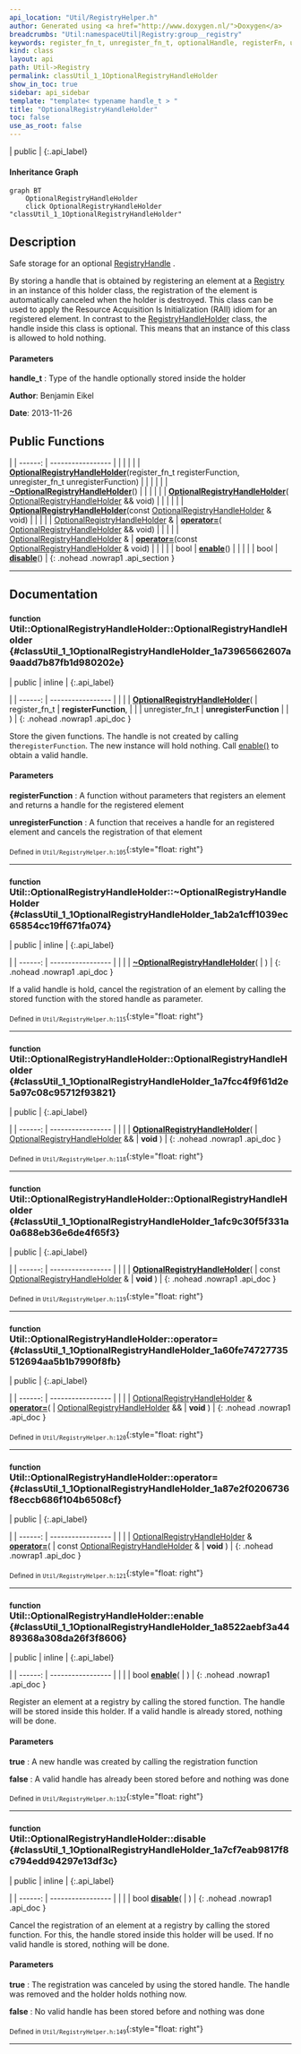 ```yaml
---
api_location: "Util/RegistryHelper.h"
author: Generated using <a href="http://www.doxygen.nl/">Doxygen</a>
breadcrumbs: "Util:namespaceUtil|Registry:group__registry"
keywords: register_fn_t, unregister_fn_t, optionalHandle, registerFn, unregisterFn, OptionalRegistryHandleHolder, ~OptionalRegistryHandleHolder, OptionalRegistryHandleHolder, OptionalRegistryHandleHolder, enable, disable
kind: class
layout: api
path: Util->Registry
permalink: classUtil_1_1OptionalRegistryHandleHolder
show_in_toc: true
sidebar: api_sidebar
template: "template< typename handle_t > "
title: "OptionalRegistryHandleHolder"
toc: false
use_as_root: false
---
```


| public |
{:.api_label}

#### Inheritance Graph

```mermaid
graph BT
	OptionalRegistryHandleHolder
	click OptionalRegistryHandleHolder "classUtil_1_1OptionalRegistryHandleHolder"
```

## Description

Safe storage for an optional [RegistryHandle](classUtil_1_1RegistryHandle) .

By storing a handle that is obtained by registering an element at a [Registry](classUtil_1_1Registry) in an instance of this holder class, the registration of the element is automatically canceled when the holder is destroyed. This class can be used to apply the Resource Acquisition Is Initialization (RAII) idiom for an registered element. In contrast to the [RegistryHandleHolder](classUtil_1_1RegistryHandleHolder) class, the handle inside this class is optional. This means that an instance of this class is allowed to hold nothing.


#### Parameters
**handle_t**
:  Type of the handle optionally stored inside the holder





**Author**: Benjamin Eikel



**Date**: 2013-11-26





## Public Functions

|
| ------: | ----------------- |
|  | |
|  | **[OptionalRegistryHandleHolder](#classUtil_1_1OptionalRegistryHandleHolder_1a73965662607a9aadd7b87fb1d980202e)**(register_fn_t registerFunction, unregister_fn_t unregisterFunction) |
|  | |
|  | **[~OptionalRegistryHandleHolder](#classUtil_1_1OptionalRegistryHandleHolder_1ab2a1cff1039ec65854cc19ff671fa074)**() |
|  | |
|  | **[OptionalRegistryHandleHolder](#classUtil_1_1OptionalRegistryHandleHolder_1a7fcc4f9f61d2e5a97c08c95712f93821)**( [OptionalRegistryHandleHolder](classUtil_1_1OptionalRegistryHandleHolder) && void) |
|  | |
|  | **[OptionalRegistryHandleHolder](#classUtil_1_1OptionalRegistryHandleHolder_1afc9c30f5f331a0a688eb36e6de4f65f3)**(const [OptionalRegistryHandleHolder](classUtil_1_1OptionalRegistryHandleHolder) & void) |
|  | |
| [OptionalRegistryHandleHolder](classUtil_1_1OptionalRegistryHandleHolder) & | **[operator=](#classUtil_1_1OptionalRegistryHandleHolder_1a60fe74727735512694aa5b1b7990f8fb)**( [OptionalRegistryHandleHolder](classUtil_1_1OptionalRegistryHandleHolder) && void) |
|  | |
| [OptionalRegistryHandleHolder](classUtil_1_1OptionalRegistryHandleHolder) & | **[operator=](#classUtil_1_1OptionalRegistryHandleHolder_1a87e2f0206736f8eccb686f104b6508cf)**(const [OptionalRegistryHandleHolder](classUtil_1_1OptionalRegistryHandleHolder) & void) |
|  | |
| bool | **[enable](#classUtil_1_1OptionalRegistryHandleHolder_1a8522aebf3a4489368a308da26f3f8606)**() |
|  | |
| bool | **[disable](#classUtil_1_1OptionalRegistryHandleHolder_1a7cf7eab9817f8c794edd94297e13df3c)**() |
{: .nohead .nowrap1 .api_section }


-------------------------------------------------------------------

## Documentation

### <small>function</small><br/> Util::OptionalRegistryHandleHolder::OptionalRegistryHandleHolder {#classUtil_1_1OptionalRegistryHandleHolder_1a73965662607a9aadd7b87fb1d980202e}

| public | inline |
{:.api_label}

|
| ------: | ----------------- |
|  |
|  **[OptionalRegistryHandleHolder](#classUtil_1_1OptionalRegistryHandleHolder_1a73965662607a9aadd7b87fb1d980202e)**( | register_fn_t | **registerFunction**, |
| | unregister_fn_t | **unregisterFunction** |
|   ) |
{: .nohead .nowrap1 .api_doc }



Store the given functions. The handle is not created by calling the`registerFunction`. The new instance will hold nothing. Call [enable()](classUtil_1_1OptionalRegistryHandleHolder#classUtil_1_1OptionalRegistryHandleHolder_1a8522aebf3a4489368a308da26f3f8606) to obtain a valid handle.


#### Parameters
**registerFunction**
:  A function without parameters that registers an element and returns a handle for the registered element



**unregisterFunction**
:  A function that receives a handle for an registered element and cancels the registration of that element







<sub>Defined in `Util/RegistryHelper.h:105`</sub>{:style="float: right"}

-------------------------------------------------------------------

### <small>function</small><br/> Util::OptionalRegistryHandleHolder::~OptionalRegistryHandleHolder {#classUtil_1_1OptionalRegistryHandleHolder_1ab2a1cff1039ec65854cc19ff671fa074}

| public | inline |
{:.api_label}

|
| ------: | ----------------- |
|  |
|  **[~OptionalRegistryHandleHolder](#classUtil_1_1OptionalRegistryHandleHolder_1ab2a1cff1039ec65854cc19ff671fa074)**( |  ) |
{: .nohead .nowrap1 .api_doc }



If a valid handle is hold, cancel the registration of an element by calling the stored function with the stored handle as parameter.



<sub>Defined in `Util/RegistryHelper.h:115`</sub>{:style="float: right"}

-------------------------------------------------------------------

### <small>function</small><br/> Util::OptionalRegistryHandleHolder::OptionalRegistryHandleHolder {#classUtil_1_1OptionalRegistryHandleHolder_1a7fcc4f9f61d2e5a97c08c95712f93821}

| public |
{:.api_label}

|
| ------: | ----------------- |
|  |
|  **[OptionalRegistryHandleHolder](#classUtil_1_1OptionalRegistryHandleHolder_1a7fcc4f9f61d2e5a97c08c95712f93821)**( |  [OptionalRegistryHandleHolder](classUtil_1_1OptionalRegistryHandleHolder) && | **void** ) |
{: .nohead .nowrap1 .api_doc }





<sub>Defined in `Util/RegistryHelper.h:118`</sub>{:style="float: right"}

-------------------------------------------------------------------

### <small>function</small><br/> Util::OptionalRegistryHandleHolder::OptionalRegistryHandleHolder {#classUtil_1_1OptionalRegistryHandleHolder_1afc9c30f5f331a0a688eb36e6de4f65f3}

| public |
{:.api_label}

|
| ------: | ----------------- |
|  |
|  **[OptionalRegistryHandleHolder](#classUtil_1_1OptionalRegistryHandleHolder_1afc9c30f5f331a0a688eb36e6de4f65f3)**( | const [OptionalRegistryHandleHolder](classUtil_1_1OptionalRegistryHandleHolder) & | **void** ) |
{: .nohead .nowrap1 .api_doc }





<sub>Defined in `Util/RegistryHelper.h:119`</sub>{:style="float: right"}

-------------------------------------------------------------------

### <small>function</small><br/> Util::OptionalRegistryHandleHolder::operator= {#classUtil_1_1OptionalRegistryHandleHolder_1a60fe74727735512694aa5b1b7990f8fb}

| public |
{:.api_label}

|
| ------: | ----------------- |
|  |
| [OptionalRegistryHandleHolder](classUtil_1_1OptionalRegistryHandleHolder) & **[operator=](#classUtil_1_1OptionalRegistryHandleHolder_1a60fe74727735512694aa5b1b7990f8fb)**( |  [OptionalRegistryHandleHolder](classUtil_1_1OptionalRegistryHandleHolder) && | **void** ) |
{: .nohead .nowrap1 .api_doc }





<sub>Defined in `Util/RegistryHelper.h:120`</sub>{:style="float: right"}

-------------------------------------------------------------------

### <small>function</small><br/> Util::OptionalRegistryHandleHolder::operator= {#classUtil_1_1OptionalRegistryHandleHolder_1a87e2f0206736f8eccb686f104b6508cf}

| public |
{:.api_label}

|
| ------: | ----------------- |
|  |
| [OptionalRegistryHandleHolder](classUtil_1_1OptionalRegistryHandleHolder) & **[operator=](#classUtil_1_1OptionalRegistryHandleHolder_1a87e2f0206736f8eccb686f104b6508cf)**( | const [OptionalRegistryHandleHolder](classUtil_1_1OptionalRegistryHandleHolder) & | **void** ) |
{: .nohead .nowrap1 .api_doc }





<sub>Defined in `Util/RegistryHelper.h:121`</sub>{:style="float: right"}

-------------------------------------------------------------------

### <small>function</small><br/> Util::OptionalRegistryHandleHolder::enable {#classUtil_1_1OptionalRegistryHandleHolder_1a8522aebf3a4489368a308da26f3f8606}

| public | inline |
{:.api_label}

|
| ------: | ----------------- |
|  |
| bool **[enable](#classUtil_1_1OptionalRegistryHandleHolder_1a8522aebf3a4489368a308da26f3f8606)**( |  ) |
{: .nohead .nowrap1 .api_doc }



Register an element at a registry by calling the stored function. The handle will be stored inside this holder. If a valid handle is already stored, nothing will be done.


#### Parameters
**true**
:  A new handle was created by calling the registration function



**false**
:  A valid handle has already been stored before and nothing was done







<sub>Defined in `Util/RegistryHelper.h:132`</sub>{:style="float: right"}

-------------------------------------------------------------------

### <small>function</small><br/> Util::OptionalRegistryHandleHolder::disable {#classUtil_1_1OptionalRegistryHandleHolder_1a7cf7eab9817f8c794edd94297e13df3c}

| public | inline |
{:.api_label}

|
| ------: | ----------------- |
|  |
| bool **[disable](#classUtil_1_1OptionalRegistryHandleHolder_1a7cf7eab9817f8c794edd94297e13df3c)**( |  ) |
{: .nohead .nowrap1 .api_doc }



Cancel the registration of an element at a registry by calling the stored function. For this, the handle stored inside this holder will be used. If no valid handle is stored, nothing will be done.


#### Parameters
**true**
:  The registration was canceled by using the stored handle. The handle was removed and the holder holds nothing now.



**false**
:  No valid handle has been stored before and nothing was done







<sub>Defined in `Util/RegistryHelper.h:149`</sub>{:style="float: right"}

-------------------------------------------------------------------

